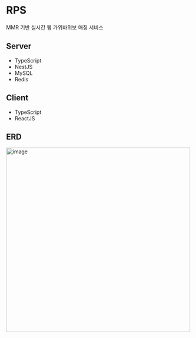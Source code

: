 # RPS
MMR 기반 실시간 웹 가위바위보 매칭 서비스

## Server
- TypeScript
- NestJS
- MySQL
- Redis

## Client
- TypeScript
- ReactJS

## ERD
<img width="500" alt="image" src="https://user-images.githubusercontent.com/89074053/209064777-1b821d48-b596-4784-aa57-cf5b8dc309e8.png">